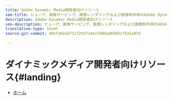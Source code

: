 ```yaml
---
title: Adobe Dynamic Media開発者向けリソース
seo-title: ビューア、画像サービング、画像レンダリングおよび画像制作用のAdobe Dynamic Media開発者リソースガイド
description: Adobe Dynamic Media開発者向けリソース
seo-description: ビューア、画像サービング、画像レンダリングおよび画像制作用のAdobe Dynamic Media開発者リソースガイド
translation-type: tm+mt
source-git-commit: 48efa6eabf127265f24ec5986a46893cf431a07d

---
```



# ダイナミックメディア開発者向けリソース{#landing}

+ [ホーム](/help/landing/home.md)

<!--This TOC may not be necessary. Not sure, so leaving it in.
+ [Viewers Reference Guide](/help/aem-viewers-ref/home.md)
+ [IS/IR API](/help/aem-is-ir-api/home.md)
+ [IPS API](/help/aem-ips-api/c-overview.md)
+ [Image Authoring](/help/aem-ia/aem-ia-home.md)
+ Vignette Automation Module for Python{#vignette}
  + [Vignette Automation Module for Python](/help/vignette-automation-module-for-python/c-vampyhome.md)
+ [Dynamic Media Classic Release Notes](/help/s7-release-notes/home.md)
-->
